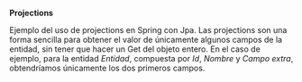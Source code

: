 **Projections**

Ejemplo del uso de projections en Spring con Jpa. Las projections son una forma sencilla para obtener el valor de únicamente algunos campos de la entidad, sin tener que hacer un Get del objeto entero.
En el caso de ejemplo, para la entidad *Entidad*, compuesta por *Id*, *Nombre* y *Campo extra*, obtendríamos únicamente los dos primeros campos.